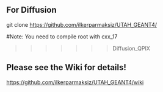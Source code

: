 
## For Diffusion
git clone https://github.com/ilkerparmaksiz/UTAH_GEANT4/

#Note: You need to compile root with cxx_17
>>>>>>> Diffusion_QPIX
## Please see the Wiki for details!
https://github.com/ilkerparmaksiz/UTAH_GEANT4/wiki
